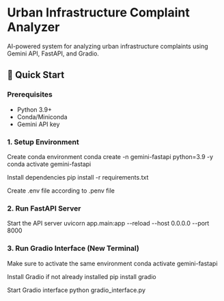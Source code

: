 # Urban Infrastructure Complaint Analyzer

AI-powered system for analyzing urban infrastructure complaints using Gemini API, FastAPI, and Gradio.

## 🚀 Quick Start

### Prerequisites
- Python 3.9+
- Conda/Miniconda
- Gemini API key

### 1. Setup Environment


Create conda environment
conda create -n gemini-fastapi python=3.9 -y
conda activate gemini-fastapi

Install dependencies
pip install -r requirements.txt

Create .env file according to .penv file

### 2. Run FastAPI Server


 Start the API server
uvicorn app.main:app --reload --host 0.0.0.0 --port 8000

### 3. Run Gradio Interface (New Terminal)


Make sure to activate the same environment
conda activate gemini-fastapi

Install Gradio if not already installed
pip install gradio

Start Gradio interface
python gradio_interface.py




 
